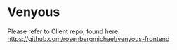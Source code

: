 # Venyous

Please refer to Client repo, found here: https://github.com/rosenbergmichael/venyous-frontend

